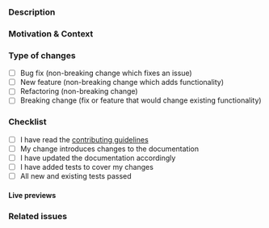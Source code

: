 ### Description

<!-- Describe your changes in detail -->

### Motivation & Context

<!-- Why is this change required? What problem does it solve? -->

### Type of changes

<!-- What types of changes does your code introduce? Put an `x` in all the boxes that apply. -->

- [ ] Bug fix (non-breaking change which fixes an issue)
- [ ] New feature (non-breaking change which adds functionality)
- [ ] Refactoring (non-breaking change)
- [ ] Breaking change (fix or feature that would change existing functionality)

### Checklist

<!-- Go over all the following points, and put an `x` in all the boxes that apply. -->
<!-- If you're unsure about any of these, don't hesitate to ask. We're here to help! -->

- [ ] I have read the [contributing guidelines](/CONTRIBUTING.md)
- [ ] My change introduces changes to the documentation
- [ ] I have updated the documentation accordingly
- [ ] I have added tests to cover my changes
- [ ] All new and existing tests passed

#### Live previews

<!-- Please add direct links where your modifications can be seen in the documentation -->

### Related issues

<!-- Please link any related issues here. -->
